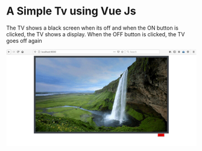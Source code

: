 # A Simple Tv using Vue Js
The TV shows a black screen when its off and when the ON button is clicked, the TV shows a display.
When the OFF button is clicked, the TV goes off again

![preview](https://github.com/123MwanjeMike/simpletv/blob/master/.preview.JPG?raw=true)

